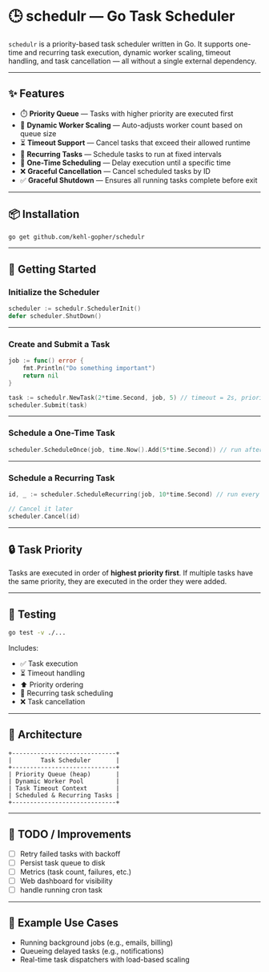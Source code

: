 # 🕒 schedulr — Go Task Scheduler

`schedulr` is a priority-based task scheduler written in Go. It supports one-time and recurring task execution, dynamic worker scaling, timeout handling, and task cancellation — all without a single external dependency.

---

## ✨ Features

- ⏱️ **Priority Queue** — Tasks with higher priority are executed first
- 🧠 **Dynamic Worker Scaling** — Auto-adjusts worker count based on queue size
- ⏳ **Timeout Support** — Cancel tasks that exceed their allowed runtime
- 🔁 **Recurring Tasks** — Schedule tasks to run at fixed intervals
- 📅 **One-Time Scheduling** — Delay execution until a specific time
- ❌ **Graceful Cancellation** — Cancel scheduled tasks by ID
- ✅ **Graceful Shutdown** — Ensures all running tasks complete before exit

---

## 📦 Installation

```bash
go get github.com/kehl-gopher/schedulr
```

---

## 🚀 Getting Started

### Initialize the Scheduler

```go
scheduler := schedulr.SchedulerInit()
defer scheduler.ShutDown()
```

---

### Create and Submit a Task

```go
job := func() error {
	fmt.Println("Do something important")
	return nil
}

task := schedulr.NewTask(2*time.Second, job, 5) // timeout = 2s, priority = 5
scheduler.Submit(task)
```

---

### Schedule a One-Time Task

```go
scheduler.ScheduleOnce(job, time.Now().Add(5*time.Second)) // run after 5 seconds
```

---

### Schedule a Recurring Task

```go
id, _ := scheduler.ScheduleRecurring(job, 10*time.Second) // run every 10 seconds

// Cancel it later
scheduler.Cancel(id)
```

---

## 🔒 Task Priority

Tasks are executed in order of **highest priority first**.
If multiple tasks have the same priority, they are executed in the order they were added.

---

## 🧪 Testing

```bash
go test -v ./...
```

Includes:

- ✅ Task execution
- ⏳ Timeout handling
- ⬆️ Priority ordering
- 🔁 Recurring task scheduling
- ❌ Task cancellation

---

## 📐 Architecture

```
+-----------------------------+
|        Task Scheduler       |
+-----------------------------+
| Priority Queue (heap)       |
| Dynamic Worker Pool         |
| Task Timeout Context        |
| Scheduled & Recurring Tasks |
+-----------------------------+
```

---

## 📌 TODO / Improvements

- [ ] Retry failed tasks with backoff
- [ ] Persist task queue to disk
- [ ] Metrics (task count, failures, etc.)
- [ ] Web dashboard for visibility
- [ ] handle running cron task

---

## 🧠 Example Use Cases

- Running background jobs (e.g., emails, billing)
- Queueing delayed tasks (e.g., notifications)
- Real-time task dispatchers with load-based scaling
